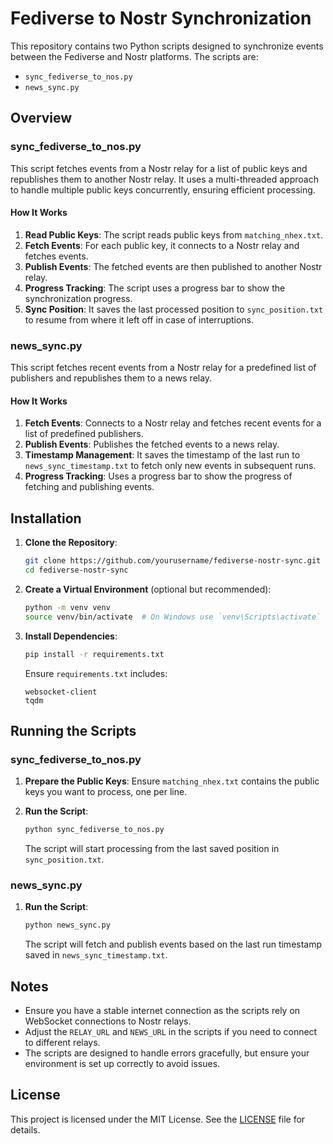 # Fediverse to Nostr Synchronization

This repository contains two Python scripts designed to synchronize events between the Fediverse and Nostr platforms. The scripts are:

- `sync_fediverse_to_nos.py`
- `news_sync.py`

## Overview

### sync_fediverse_to_nos.py

This script fetches events from a Nostr relay for a list of public keys and republishes them to another Nostr relay. It uses a multi-threaded approach to handle multiple public keys concurrently, ensuring efficient processing.

#### How It Works

1. **Read Public Keys**: The script reads public keys from `matching_nhex.txt`.
2. **Fetch Events**: For each public key, it connects to a Nostr relay and fetches events.
3. **Publish Events**: The fetched events are then published to another Nostr relay.
4. **Progress Tracking**: The script uses a progress bar to show the synchronization progress.
5. **Sync Position**: It saves the last processed position to `sync_position.txt` to resume from where it left off in case of interruptions.

### news_sync.py

This script fetches recent events from a Nostr relay for a predefined list of publishers and republishes them to a news relay.

#### How It Works

1. **Fetch Events**: Connects to a Nostr relay and fetches recent events for a list of predefined publishers.
2. **Publish Events**: Publishes the fetched events to a news relay.
3. **Timestamp Management**: It saves the timestamp of the last run to `news_sync_timestamp.txt` to fetch only new events in subsequent runs.
4. **Progress Tracking**: Uses a progress bar to show the progress of fetching and publishing events.

## Installation

1. **Clone the Repository**:
   ```bash
   git clone https://github.com/yourusername/fediverse-nostr-sync.git
   cd fediverse-nostr-sync
   ```

2. **Create a Virtual Environment** (optional but recommended):
   ```bash
   python -m venv venv
   source venv/bin/activate  # On Windows use `venv\Scripts\activate`
   ```

3. **Install Dependencies**:
   ```bash
   pip install -r requirements.txt
   ```

   Ensure `requirements.txt` includes:
   ```
   websocket-client
   tqdm
   ```

## Running the Scripts

### sync_fediverse_to_nos.py

1. **Prepare the Public Keys**: Ensure `matching_nhex.txt` contains the public keys you want to process, one per line.

2. **Run the Script**:
   ```bash
   python sync_fediverse_to_nos.py
   ```

   The script will start processing from the last saved position in `sync_position.txt`.

### news_sync.py

1. **Run the Script**:
   ```bash
   python news_sync.py
   ```

   The script will fetch and publish events based on the last run timestamp saved in `news_sync_timestamp.txt`.

## Notes

- Ensure you have a stable internet connection as the scripts rely on WebSocket connections to Nostr relays.
- Adjust the `RELAY_URL` and `NEWS_URL` in the scripts if you need to connect to different relays.
- The scripts are designed to handle errors gracefully, but ensure your environment is set up correctly to avoid issues.

## License

This project is licensed under the MIT License. See the [LICENSE](LICENSE) file for details.
